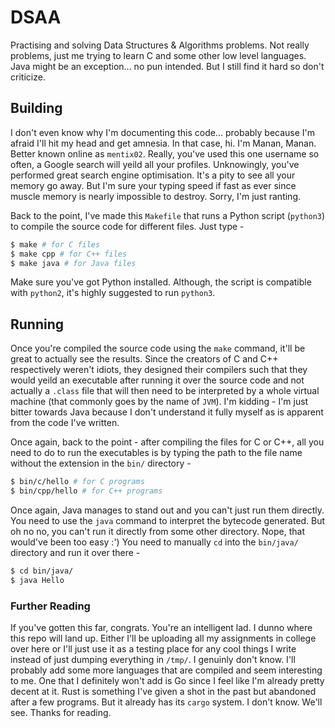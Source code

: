 # DSAA

Practising and solving Data Structures & Algorithms problems. Not really problems, just me trying to learn C and some other low level languages. Java might be an exception... no pun intended. But I still find it hard so don't criticize.

## Building

I don't even know why I'm documenting this code... probably because I'm afraid I'll hit my head and get amnesia. In that case, hi. I'm Manan, Manan. Better known online as `mentix02`. Really, you've used this one username so often, a Google search will yeild all your profiles. Unknowingly, you've performed great search engine optimisation. It's a pity to see all your memory go away. But I'm sure your typing speed if fast as ever since muscle memory is nearly impossible to destroy. Sorry, I'm just ranting. 

Back to the point, I've made this `Makefile` that runs a Python script (`python3`) to compile the source code for different files. Just type - 

```sh
$ make # for C files
$ make cpp # for C++ files
$ make java # for Java files
```

Make sure you've got Python installed. Although, the script is compatible with `python2`, it's highly suggested to run `python3`.

## Running

Once you're compiled the source code using the `make` command, it'll be great to actually see the results. Since the creators of C and C++ respectively weren't idiots, they designed their compilers such that they would yeild an executable after running it over the source code and not actually a `.class` file that will then need to be interpreted by a whole virtual machine (that commonly goes by the name of `JVM`). I'm kidding - I'm just bitter towards Java because I don't understand it fully myself as is apparent from the code I've written. 

Once again, back to the point - after compiling the files for C or C++, all you need to do to run the executables is by typing the path to the file name without the extension in the `bin/` directory - 

```sh
$ bin/c/hello # for C programs
$ bin/cpp/hello # for C++ programs
```

Once again, Java manages to stand out and you can't just run them directly. You need to use the `java` command to interpret the bytecode generated. But oh no no, you can't run it directly from some other directory. Nope, that would've been too easy :') You need to manually `cd` into the `bin/java/` directory and run it over there - 

```sh
$ cd bin/java/
$ java Hello 
```

### Further Reading

If you've gotten this far, congrats. You're an intelligent lad. I dunno where this repo will land up. Either I'll be uploading all my assignments in college over here or I'll just use it as a testing place for any cool things I write instead of just dumping everything in `/tmp/`. I genuinly don't know. I'll probably add some more languages that are compiled and seem interesting to me. One that I definitely won't add is Go since I feel like I'm already pretty decent at it. Rust is something I've given a shot in the past but abandoned after a few programs. But it already has its `cargo` system. I don't know. We'll see. Thanks for reading.
